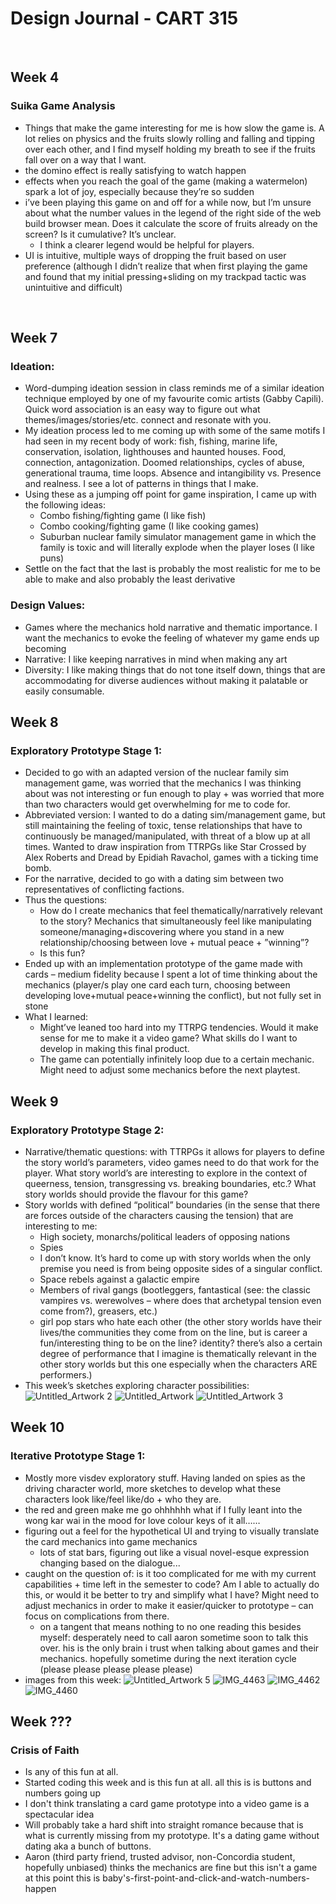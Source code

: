 # Design Journal - CART 315

<br />

## Week 4
### Suika Game Analysis
- Things that make the game interesting for me is how slow the game is. A lot relies on physics and the fruits slowly rolling and falling and tipping over each other, and I find myself holding my breath to see if the fruits fall over on a way that I want.
- the domino effect is really satisfying to watch happen
- effects when you reach the goal of the game (making a watermelon) spark a lot of joy, especially because they’re so sudden
- i’ve been playing this game on and off for a while now, but I’m unsure about what the number values in the legend of the right side of the web build browser mean. Does it calculate the score of fruits already on the screen? Is it cumulative? It’s unclear.
    - I think a clearer legend would be helpful for players.
- UI is intuitive, multiple ways of dropping the fruit based on user preference (although I didn’t realize that when first playing the game and found that my initial pressing+sliding on my trackpad tactic was unintuitive and difficult)

<br />

## Week 7
### Ideation:
- Word-dumping ideation session in class reminds me of a similar ideation technique employed by one of my favourite comic artists (Gabby Capili). Quick word association is an easy way to figure out what themes/images/stories/etc. connect and resonate with you.
- My ideation process led to me coming up with some of the same motifs I had seen in my recent body of work: fish, fishing, marine life, conservation, isolation, lighthouses and haunted houses. Food, connection, antagonization. Doomed relationships, cycles of abuse, generational trauma, time loops. Absence and intangibility vs. Presence and realness. I see a lot of patterns in things that I make.
- Using these as a jumping off point for game inspiration, I came up with the following ideas:
    - Combo fishing/fighting game (I like fish)
    - Combo cooking/fighting game (I like cooking games)
    - Suburban nuclear family simulator management game in which the family is toxic and will literally explode when the player loses (I like puns)
- Settle on the fact that the last is probably the most realistic for me to be able to make and also probably the least derivative

### Design Values:
- Games where the mechanics hold narrative and thematic importance. I want the mechanics to evoke the feeling of whatever my game ends up becoming
- Narrative: I like keeping narratives in mind when making any art
- Diversity: I like making things that do not tone itself down, things that are accommodating for diverse audiences without making it palatable or easily consumable.

## Week 8
### Exploratory Prototype Stage 1:
- Decided to go with an adapted version of the nuclear family sim management game, was worried that the mechanics I was thinking about was not interesting or fun enough to play + was worried that more than two characters would get overwhelming for me to code for.
- Abbreviated version: I wanted to do a dating sim/management game, but still maintaining the feeling of toxic, tense relationships that have to continuously be managed/manipulated, with threat of a blow up at all times. Wanted to draw inspiration from TTRPGs like Star Crossed by Alex Roberts and Dread by Epidiah Ravachol, games with a ticking time bomb.
- For the narrative, decided to go with a dating sim between two representatives of conflicting factions.
- Thus the questions:
    - How do I create mechanics that feel thematically/narratively relevant to the story? Mechanics that simultaneously feel like manipulating someone/managing+discovering where you stand in a new relationship/choosing between love + mutual peace + ”winning”?
    - Is this fun?
- Ended up with an implementation prototype of the game made with cards – medium fidelity because I spent a lot of time thinking about the mechanics (player/s play one card each turn, choosing between developing love+mutual peace+winning the conflict), but not fully set in stone
- What I learned:
    - Might’ve leaned too hard into my TTRPG tendencies. Would it make sense for me to make it a video game? What skills do I want to develop in making this final product.
    - The game can potentially infinitely loop due to a certain mechanic. Might need to adjust some mechanics before the next playtest.

## Week 9
### Exploratory Prototype Stage 2:
- Narrative/thematic questions: with TTRPGs it allows for players to define the story world’s parameters, video games need to do that work for the player. What story world’s are interesting to explore in the context of queerness, tension, transgressing vs. breaking boundaries, etc.? What story worlds should provide the flavour for this game?
- Story worlds with defined “political” boundaries (in the sense that there are forces outside of the characters causing the tension) that are interesting to me:
    - High society, monarchs/political leaders of opposing nations
    - Spies
    - I don’t know. It’s hard to come up with story worlds when the only premise you need is from being opposite sides of a singular conflict.
    - Space rebels against a galactic empire
    -  Members of rival gangs (bootleggers, fantastical (see: the classic vampires vs. werewolves – where does that archetypal tension even come from?), greasers, etc.)
    - girl pop stars who hate each other (the other story worlds have their lives/the communities they come from on the line, but is career a fun/interesting thing to be on the line? identity? there’s also a certain degree of performance that I imagine is thematically relevant in the other story worlds but this one especially when the characters ARE performers.)
- This week’s sketches exploring character possibilities:
![Untitled_Artwork 2](https://github.com/ab-lopez/CART315/assets/94389163/5a475e1a-70c0-4769-ac27-6f271e398b19)
![Untitled_Artwork](https://github.com/ab-lopez/CART315/assets/94389163/9c4c1e24-7017-415b-abd4-645957293ee4)
![Untitled_Artwork 3](https://github.com/ab-lopez/CART315/assets/94389163/552e60e7-844b-41eb-b633-dca0082231eb)

## Week 10
### Iterative Prototype Stage 1:
- Mostly more visdev exploratory stuff. Having landed on spies as the driving character world, more sketches to develop what these characters look like/feel like/do + who they are.
- the red and green make me go ohhhhhh what if I fully leant into the wong kar wai in the mood for love colour keys of it all……
- figuring out a feel for the hypothetical UI and trying to visually translate the card mechanics into game mechanics
    - lots of stat bars, figuring out like a visual novel-esque expression changing based on the dialogue...
- caught on the question of: is it too complicated for me with my current capabilities + time left in the semester to code? Am I able to actually do this, or would it be better to try and simplify what I have? Might need to adjust mechanics in order to make it easier/quicker to prototype – can focus on complications from there.
    - on a tangent that means nothing to no one reading this besides myself: desperately need to call aaron sometime soon to talk this over. his is the only brain i trust when talking about games and their mechanics. hopefully sometime during the next iteration cycle (please please please please please)
- images from this week:
![Untitled_Artwork 5](https://github.com/ab-lopez/CART315/assets/94389163/a1428670-9b8b-49fd-9c86-b4e44211259c)
![IMG_4463](https://github.com/ab-lopez/CART315/assets/94389163/48a34e1e-603c-456e-acec-4fd09774cfdf)
![IMG_4462](https://github.com/ab-lopez/CART315/assets/94389163/9475dffb-966e-4d33-a56d-59dd7db3497c)
![IMG_4460](https://github.com/ab-lopez/CART315/assets/94389163/32a70f78-a2cb-4d56-86b9-d60314b2ec45)

## Week ???
### Crisis of Faith
- Is any of this fun at all.
- Started coding this week and is this fun at all. all this is is buttons and numbers going up
- I don't think translating a card game prototype into a video game is a spectacular idea
- Will probably take a hard shift into straight romance because that is what is currently missing from my prototype. It's a dating game without dating aka a bunch of buttons.
- Aaron (third party friend, trusted advisor, non-Concordia student, hopefully unbiased) thinks the mechanics are fine but this isn't a game at this point this is baby's-first-point-and-click-and-watch-numbers-happen
